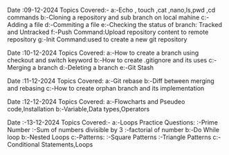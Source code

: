 Date :09-12-2024
Topics Covered:-
a:-Echo , touch ,cat ,nano,ls,pwd ,cd  commands
b:-Cloning a repository and sub branch on local mahine
c:-Adding a file
d:-Commiting a file
e:-Checking the status of branch: Tracked and Untracked
f:-Push Command:Upload repository content to remote repository
g:-Init Command:used to create a new git repository

Date :10-12-2024
Topics Covered:
a:-How to create a branch using checkout and switch keyword
b:-How to create .gitignore and its uses
c:-Merging a branch
d:-Deleting a branch
e:-Git Stash

Date :11-12-2024
Topics Covered:
a:-Git rebase
b:-Diff between merging and rebasing
c:-How to create orphan branch and its implementation

Date :12-12-2024
Topics Covered:
a:-Flowcharts and Pseudeo code,Installation
b:-Variable,Data types,Operators

Date :-13-12-2024
Topics Covered:- 
a:-Loops Practice Questions: 
   :-Prime Number 
   :-Sum of numbers divisible by 3 
   :-factorial of number
b:-Do While loop 
b:-Nested Loops 
c:-Patterns: 
    :-Square Patterns 
    :-Triangle Patterns
c:-Conditional Statements,Loops
